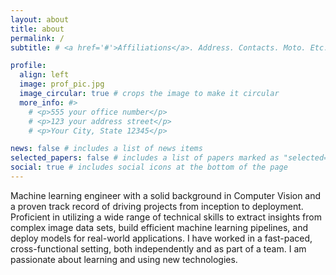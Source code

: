 ```yaml
---
layout: about
title: about
permalink: /
subtitle: # <a href='#'>Affiliations</a>. Address. Contacts. Moto. Etc.

profile:
  align: left
  image: prof_pic.jpg
  image_circular: true # crops the image to make it circular
  more_info: #>
    # <p>555 your office number</p>
    # <p>123 your address street</p>
    # <p>Your City, State 12345</p>

news: false # includes a list of news items
selected_papers: false # includes a list of papers marked as "selected={true}"
social: true # includes social icons at the bottom of the page
---
```


Machine learning engineer with a solid background in Computer Vision and a proven track record of driving projects from inception to deployment. Proficient in utilizing a wide range of technical skills to extract insights from complex image data sets, build efficient machine learning pipelines, and deploy models for real-world applications. I have worked in a fast-paced, cross-functional setting, both independently and as part of a team. I am passionate about learning and using new technologies.
